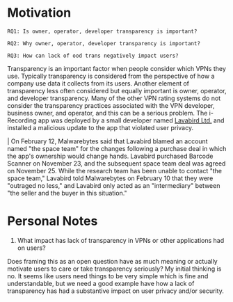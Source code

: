 # Motivation

`RQ1: Is owner, operator, developer transparency is important?`

`RQ2: Why owner, operator, developer transparency is important?`

`RQ3: How can lack of ood trans negatively impact users?`

Transparency is an important factor when people consider which VPNs they use. Typically transparency 
is considered from the perspective of how a company use data it collects from its users. Another element
of transparency less often considered but equally important is owner, operator, and developer transparency.
Many of the other VPN rating systems do not consider the transparency practices associated with the VPN
developer, business owner, and operator, and this can be a serious problem. The i-Recording app was 
deployed by a small developer named [Lavabird Ltd.](https://thehackernews.com/2023/05/data-stealing-malware-discovered-in.html)
and installed a malicious update to the app that violated user privacy.

| On February 12, Malwarebytes said that Lavabird blamed an account named "the space team" for the changes following a purchase deal in which the app's ownership would change hands. Lavabird purchased Barcode Scanner on November 23, and the subsequent space team deal was agreed on November 25. While the research team has been unable to contact "the space team," Lavabird told Malwarebytes on February 10 that they were "outraged no less," and Lavabird only acted as an "intermediary" between "the seller and the buyer in this situation."  

# Personal Notes

1. What impact has lack of transparency in VPNs or other applications had on users?

Does framing this as an open question have as much meaning or actually motivate users to care
or take transparency seriously? My initial thinking is no. It seems like users need things
to be very simple which is fine and understandable, but we need a good example have
how a lack of transparency has had a substantive impact on user privacy and/or security.

